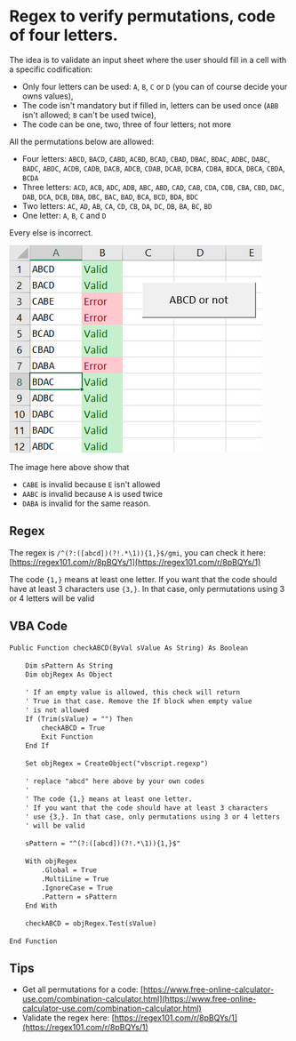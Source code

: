 # Regex to verify permutations, code of four letters.

The idea is to validate an input sheet where the user should fill in a cell with a specific codification:

* Only four letters can be used: `A`, `B`, `C` or `D` (you can of course decide your owns values),
* The code isn't mandatory but if filled in, letters can be used once (`ABB` isn't allowed; `B` can't be used twice),
* The code can be one, two, three of four letters; not more

All the permutations below are allowed:

* Four letters: `ABCD`, `BACD`, `CABD`, `ACBD`, `BCAD`, `CBAD`, `DBAC`, `BDAC`, `ADBC`, `DABC`, `BADC`, `ABDC`, `ACDB`, `CADB`, `DACB`, `ADCB`, `CDAB`, `DCAB`, `DCBA`, `CDBA`, `BDCA`, `DBCA`, `CBDA`, `BCDA`
* Three letters: `ACD`, `ACB`, `ADC`, `ADB`, `ABC`, `ABD`, `CAD`, `CAB`, `CDA`, `CDB`, `CBA`, `CBD`, `DAC`, `DAB`, `DCA`, `DCB`, `DBA`, `DBC`, `BAC`, `BAD`, `BCA`, `BCD`, `BDA`, `BDC`
* Two letters: `AC`, `AD`, `AB`, `CA`, `CD`, `CB`, `DA`, `DC`, `DB`, `BA`, `BC`, `BD`
* One letter: `A`, `B`, `C` and `D`

Every else is incorrect.

![Check ABCD](./images/checkABCD.png)

The image here above show that

* `CABE` is invalid because `E` isn't allowed
* `AABC` is invalid because `A` is used twice
* `DABA` is invalid for the same reason.

## Regex

The regex is `/^(?:([abcd])(?!.*\1)){1,}$/gmi`, you can check it here: [https://regex101.com/r/8pBQYs/1](https://regex101.com/r/8pBQYs/1)

The code `{1,}` means at least one letter. If you want that the code should have at least 3 characters use `{3,}`. In that case, only  permutations using 3 or 4 letters will be valid

## VBA Code

```vbnet
Public Function checkABCD(ByVal sValue As String) As Boolean

    Dim sPattern As String
    Dim objRegex As Object

    ' If an empty value is allowed, this check will return
    ' True in that case. Remove the If block when empty value
    ' is not allowed
    If (Trim(sValue) = "") Then
        checkABCD = True
        Exit Function
    End If

    Set objRegex = CreateObject("vbscript.regexp")

    ' replace "abcd" here above by your own codes
    '
    ' The code {1,} means at least one letter.
    ' If you want that the code should have at least 3 characters
    ' use {3,}. In that case, only permutations using 3 or 4 letters
    ' will be valid

    sPattern = "^(?:([abcd])(?!.*\1)){1,}$"

    With objRegex
        .Global = True
        .MultiLine = True
        .IgnoreCase = True
        .Pattern = sPattern
    End With

    checkABCD = objRegex.Test(sValue)

End Function
```

## Tips

* Get all permutations for a code: [https://www.free-online-calculator-use.com/combination-calculator.html](https://www.free-online-calculator-use.com/combination-calculator.html)
* Validate the regex here: [https://regex101.com/r/8pBQYs/1](https://regex101.com/r/8pBQYs/1)
